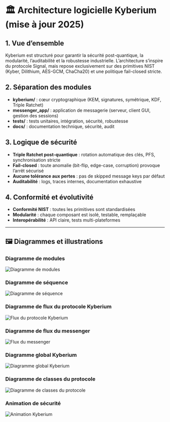 # 🏛️ Architecture logicielle Kyberium (mise à jour 2025)

## 1. Vue d’ensemble
Kyberium est structuré pour garantir la sécurité post-quantique, la modularité, l’auditabilité et la robustesse industrielle. L’architecture s’inspire du protocole Signal, mais repose exclusivement sur des primitives NIST (Kyber, Dilithium, AES-GCM, ChaCha20) et une politique fail-closed stricte.

## 2. Séparation des modules
- **kyberium/** : cœur cryptographique (KEM, signatures, symétrique, KDF, Triple Ratchet)
- **messenger_app/** : application de messagerie (serveur, client GUI, gestion des sessions)
- **tests/** : tests unitaires, intégration, sécurité, robustesse
- **docs/** : documentation technique, sécurité, audit

## 3. Logique de sécurité
- **Triple Ratchet post-quantique** : rotation automatique des clés, PFS, synchronisation stricte
- **Fail-closed** : toute anomalie (bit-flip, edge-case, corruption) provoque l’arrêt sécurisé
- **Aucune tolérance aux pertes** : pas de skipped message keys par défaut
- **Auditabilité** : logs, traces internes, documentation exhaustive

## 4. Conformité et évolutivité
- **Conformité NIST** : toutes les primitives sont standardisées
- **Modularité** : chaque composant est isolé, testable, remplaçable
- **Interopérabilité** : API claire, tests multi-plateformes

---

## 🖼️ Diagrammes et illustrations

### Diagramme de modules
![Diagramme de modules](../img/diagrame%20de%20modules.png)

### Diagramme de séquence
![Diagramme de séquence](../img/diagramme%20de%20sequence.png)

### Diagramme de flux du protocole Kyberium
![Flux du protocole Kyberium](../img/Kyberium_protocol_flux-diagram.svg)

### Diagramme de flux du messenger
![Flux du messenger](../img/Kyberium-messenger_diagram_flux.svg)

### Diagramme global Kyberium
![Diagramme global Kyberium](../img/Kyberium_diagram.svg)

### Diagramme de classes du protocole
![Diagramme de classes du protocole](../img/kyperium_protocol_class_diagram.svg)

### Animation de sécurité
![Animation Kyberium](../img/kyberium-animation.gif) 